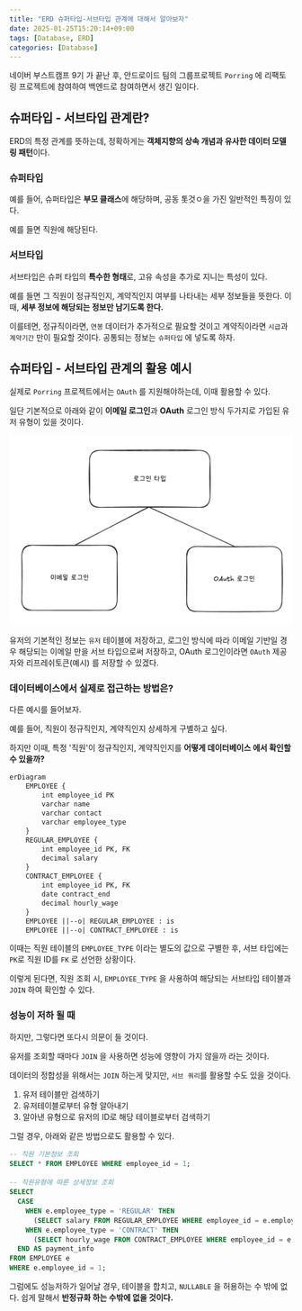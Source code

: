 ```yaml
---
title: "ERD 슈퍼타입-서브타입 관계에 대해서 알아보자"
date: 2025-01-25T15:20:14+09:00
tags: [Database, ERD]
categories: [Database]
---
```

<!-- truncate -->

네이버 부스트캠프 9기 가 끝난 후, 안드로이드 팀의 그룹프로젝트 `Porring` 에 리팩토링 프로젝트에 참여하여 백엔드로 참여하면서 생긴 일이다.

## 슈퍼타입 - 서브타입 관계란?

ERD의 특정 관계를 뜻하는데, 정확하게는 **객체지향의 상속 개념과 유사한 데이터 모델링 패턴**이다.

### 슈퍼타입

예를 들어, 슈퍼타입은 **부모 클래스**에 해당하며, 공동 톳것ㅇ을 가진 일반적인 특징이 있다.

예를 들면 직원에 해당된다.

### 서브타입

서브타입은 슈퍼 타입의 **특수한 형태**로, 고유 속성을 추가로 지니는 특성이 있다.

예를 들면 그 직원이 정규직인지, 계약직인지 여부를 나타내는 세부 정보들을 뜻한다. 이때, **세부 정보에 해당되는 정보만 남기도록 한다.**

이를테면, 정규직이라면, `연봉` 데이터가 추가적으로 필요할 것이고 계약직이라면 `시급`과 `계약기간` 만이 필요할 것이다. 공통되는 정보는 `슈퍼타입` 에 넣도록 하자.

## 슈퍼타입 - 서브타입 관계의 활용 예시

실제로 `Porring` 프로젝트에서는 `OAuth` 를 지원해야하는데, 이때 활용할 수 있다.

일단 기본적으로 아래와 같이 **이메일 로그인**과 **OAuth** 로그인 방식 두가지로 가입된 유저 유형이 있을 것이다.

![](/assets/img/Pasted%20image%2020250126150900.png)

유저의 기본적인 정보는 `유저` 테이블에 저장하고, 로그인 방식에 따라 이메일 기반일 경우 해당되는 이메일 만을 서브 타입으로써 저장하고, OAuth 로그인이라면 `OAuth` 제공자와 리프레쉬토큰(예시) 를 저장할 수 있겠다.

### 데이터베이스에서 실제로 접근하는 방법은?

다른 예시를 들어보자. 

예를 들어, 직원이 정규직인지, 계약직인지 상세하게 구별하고 싶다.

하지만 이때, 특정 '직원'이 정규직인지, 계약직인지를 **어떻게 데이터베이스 에서 확인할 수 있을까?**

```mermaid
erDiagram
    EMPLOYEE {
        int employee_id PK
        varchar name
        varchar contact
        varchar employee_type
    }
    REGULAR_EMPLOYEE {
        int employee_id PK, FK
        decimal salary
    }
    CONTRACT_EMPLOYEE {
        int employee_id PK, FK
        date contract_end
        decimal hourly_wage
    }
    EMPLOYEE ||--o| REGULAR_EMPLOYEE : is
    EMPLOYEE ||--o| CONTRACT_EMPLOYEE : is
```

이때는 직원 테이블의 `EMPLOYEE_TYPE` 이라는 별도의 값으로 구별한 후, 서브 타입에는 `PK`로 직원 ID를 `FK` 로 선언한 상황이다.

이렇게 된다면, 직원 조회 시, `EMPLOYEE_TYPE` 을 사용하여 해당되는 서브타입 테이블과 `JOIN` 하여 확인할 수 있다.

### 성능이 저하 될 때

하지만, 그렇다면 또다시 의문이 들 것이다.

유저를 조회할 때마다 `JOIN` 을 사용하면 성능에 영향이 가지 않을까 라는 것이다.

데이터의 정합성을 위해서는 `JOIN` 하는게 맞지만, `서브 쿼리`를 활용할 수도 있을 것이다.

1. 유저 테이블만 검색하기
2. 유저테이블로부터 유형 알아내기
3. 알아낸 유형으로 유저의 ID로 해당 테이블로부터 검색하기

그럴 경우, 아래와 같은 방법으로도 활용할 수 있다.

```sql
-- 직원 기본정보 조회
SELECT * FROM EMPLOYEE WHERE employee_id = 1;

-- 직원유형에 따른 상세정보 조회
SELECT 
  CASE 
    WHEN e.employee_type = 'REGULAR' THEN 
      (SELECT salary FROM REGULAR_EMPLOYEE WHERE employee_id = e.employee_id)
    WHEN e.employee_type = 'CONTRACT' THEN 
      (SELECT hourly_wage FROM CONTRACT_EMPLOYEE WHERE employee_id = e.employee_id)
  END AS payment_info
FROM EMPLOYEE e 
WHERE e.employee_id = 1;
```

그럼에도 성능저하가 일어날 경우, 테이블을 합치고, `NULLABLE` 을 허용하는 수 밖에 없다. 쉽게 말해서 **반정규화 하는 수밖에 없을 것이다.**

